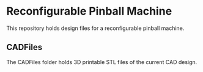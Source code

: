 # Reconfigurable Pinball Machine

This repository holds design files for a reconfigurable pinball machine.

## CADFiles

The CADFiles folder holds 3D printable STL files of the current CAD design.
